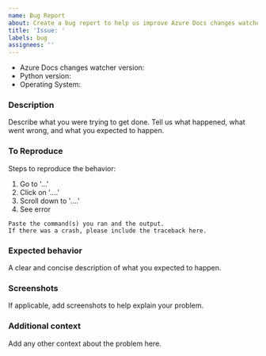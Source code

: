 ```yaml
---
name: Bug Report
about: Create a bug report to help us improve Azure Docs changes watcher
title: 'Issue: '
labels: bug
assignees: ''                                                                                                           
---
```


* Azure Docs changes watcher version:
* Python version:
* Operating System:

### Description

Describe what you were trying to get done.
Tell us what happened, what went wrong, and what you expected to happen.

### To Reproduce

Steps to reproduce the behavior:                                                                                        
1. Go to '...'
2. Click on '....'
3. Scroll down to '....'
4. See error

```
Paste the command(s) you ran and the output.
If there was a crash, please include the traceback here.
```

### Expected behavior
A clear and concise description of what you expected to happen.

### Screenshots
If applicable, add screenshots to help explain your problem.

### Additional context
Add any other context about the problem here.

